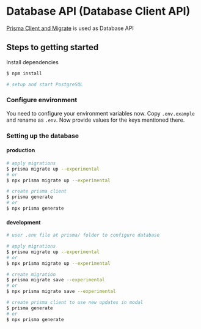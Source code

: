 # Database API (Database Client API)

[Prisma Client and Migrate](https://github.com/prisma/prisma/blob/master/README.md) is used as Database API

## Steps to getting started

Install dependencies

```sh
$ npm install

# setup and start PostgreSQL
```

### Configure environment

You need to configure your environment variables now. Copy `.env.example` and rename as `.env`. Now provide values for the keys mentioned there.

### Setting up the database

#### production

```sh
# apply migrations
$ prisma migrate up --experimental
# or
$ npx prisma migrate up --experimental

# create prisma client
$ prisma generate
# or
$ npx prisma generate
```

#### development

```sh
# user .env file at prisma/ folder to configure database

# apply migrations
$ prisma migrate up --experimental
# or
$ npx prisma migrate up --experimental

# create migration
$ prisma migrate save --experimental
# or
$ npx prisma migrate save --experimental

# create prisma client to use new updates in modal
$ prisma generate
# or
$ npx prisma generate

```
